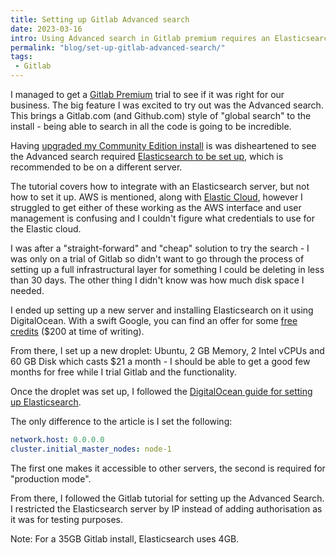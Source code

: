 ```yaml
---
title: Setting up Gitlab Advanced search
date: 2023-03-16
intro: Using Advanced search in Gitlab premium requires an Elasticsearch server setting up
permalink: "blog/set-up-gitlab-advanced-search/"
tags:
 - Gitlab
---
```


I managed to get a [Gitlab Premium](https://about.gitlab.com/pricing/premium/) trial to see if it was right for our business. The big feature I was excited to try out was the Advanced search. This brings a Gitlab.com (and Github.com) style of "global search" to the install - being able to search in all the code is going to be incredible.

Having [upgraded my Community Edition install](https://docs.gitlab.com/ee/update/package/convert_to_ee.html) is was disheartened to see the Advanced search required [Elasticsearch to be set up](https://docs.gitlab.com/ee/integration/advanced_search/elasticsearch.html), which is recommended to be on a different server.

The tutorial covers how to integrate with an Elasticsearch server, but not how to set it up. AWS is mentioned, along with [Elastic Cloud](https://www.elastic.co/), however I struggled to get either of these working as the AWS interface and user management is confusing and I couldn't figure what credentials to use for the Elastic cloud.

I was after a "straight-forward" and "cheap" solution to try the search - I was only on a trial of Gitlab so didn't want to go through the process of setting up a full infrastructural layer for something I could be deleting in less than 30 days. The other thing I didn't know was how much disk space I needed.

I ended up setting up a new server and installing Elasticsearch on it using DigitalOcean. With a swift Google, you can find an offer for some [free credits](https://try.digitalocean.com/freetrialoffer/) ($200 at time of writing).

From there, I set up a new droplet: Ubuntu, 2 GB Memory, 2 Intel vCPUs and 60 GB Disk which casts $21 a month - I should be able to get a good few months for free while I trial Gitlab and the functionality.

Once the droplet was set up, I followed the [DigitalOcean guide for setting up Elasticsearch](https://www.digitalocean.com/community/tutorial_collections/how-to-install-and-configure-elasticsearch).

The only difference to the article is I set the following:

```yaml
network.host: 0.0.0.0
cluster.initial_master_nodes: node-1
```

The first one makes it accessible to other servers, the second is required for "production mode".

From there, I followed the Gitlab tutorial for setting up the Advanced Search. I restricted the Elasticsearch server by IP instead of adding authorisation as it was for testing purposes.

Note: For a 35GB Gitlab install, Elasticsearch uses 4GB.
